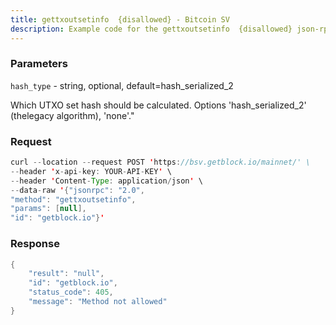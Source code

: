 ```yaml
---
title: gettxoutsetinfo  {disallowed} - Bitcoin SV
description: Example code for the gettxoutsetinfo  {disallowed} json-rpc method. Сomplete guide on how to use gettxoutsetinfo  {disallowed} json-rpc in GetBlock.io Web3 documentation.
---
```


### Parameters


`hash_type` - string, optional, default=hash_serialized_2

Which UTXO set hash should be calculated. Options 'hash_serialized_2'
(thelegacy algorithm), 'none'."

### Request

``` java
curl --location --request POST 'https://bsv.getblock.io/mainnet/' \ 
--header 'x-api-key: YOUR-API-KEY' \ 
--header 'Content-Type: application/json' \ 
--data-raw '{"jsonrpc": "2.0",
"method": "gettxoutsetinfo",
"params": [null],
"id": "getblock.io"}'
```

###  Response

``` java
{
    "result": "null",
    "id": "getblock.io",
    "status_code": 405,
    "message": "Method not allowed"
}
```

